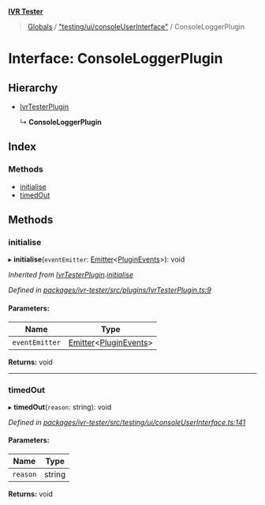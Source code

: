 **[IVR Tester](../README.md)**

> [Globals](../README.md) / ["testing/ui/consoleUserInterface"](../modules/_testing_ui_consoleuserinterface_.md) / ConsoleLoggerPlugin

# Interface: ConsoleLoggerPlugin

## Hierarchy

* [IvrTesterPlugin](_plugins_ivrtesterplugin_.ivrtesterplugin.md)

  ↳ **ConsoleLoggerPlugin**

## Index

### Methods

* [initialise](_testing_ui_consoleuserinterface_.consoleloggerplugin.md#initialise)
* [timedOut](_testing_ui_consoleuserinterface_.consoleloggerplugin.md#timedout)

## Methods

### initialise

▸ **initialise**(`eventEmitter`: [Emitter](_emitter_.emitter.md)\<[PluginEvents](../modules/_plugins_pluginmanager_.md#pluginevents)>): void

*Inherited from [IvrTesterPlugin](_plugins_ivrtesterplugin_.ivrtesterplugin.md).[initialise](_plugins_ivrtesterplugin_.ivrtesterplugin.md#initialise)*

*Defined in [packages/ivr-tester/src/plugins/IvrTesterPlugin.ts:9](https://github.com/SketchingDev/ivr-tester/blob/3b0e141/packages/ivr-tester/src/plugins/IvrTesterPlugin.ts#L9)*

#### Parameters:

Name | Type |
------ | ------ |
`eventEmitter` | [Emitter](_emitter_.emitter.md)\<[PluginEvents](../modules/_plugins_pluginmanager_.md#pluginevents)> |

**Returns:** void

___

### timedOut

▸ **timedOut**(`reason`: string): void

*Defined in [packages/ivr-tester/src/testing/ui/consoleUserInterface.ts:141](https://github.com/SketchingDev/ivr-tester/blob/3b0e141/packages/ivr-tester/src/testing/ui/consoleUserInterface.ts#L141)*

#### Parameters:

Name | Type |
------ | ------ |
`reason` | string |

**Returns:** void
